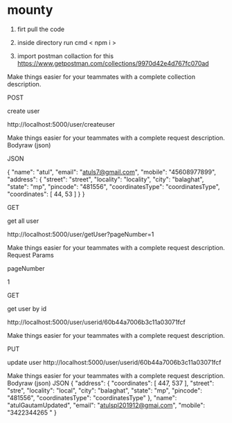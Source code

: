 # mounty


1) firt pull the code

2) inside directory run cmd   < npm i >

3)  import postman collaction for this   
https://www.getpostman.com/collections/9970d42e4d767fc070ad
  
  
  Make things easier for your teammates with a complete collection description.
  
POST

create user

http://localhost:5000/user/createuser


Make things easier for your teammates with a complete request description.
Bodyraw (json)

JSON

{
  "name": "atul",
  "email": "atuls7@gmail.com",
  "mobile": "45608977899",
  "address": {
    "street": "street",
    "locality": "locality",
    "city": "balaghat",
    "state": "mp",
    "pincode": "481556",
    "coordinatesType": "coordinatesType",
    "coordinates": [
      44,
      53
    ]
  }
}



GET

get all user

http://localhost:5000/user/getUser?pageNumber=1

Make things easier for your teammates with a complete request description.
Request Params

pageNumber

1

GET

get user by id

http://localhost:5000/user/userid/60b44a7006b3c11a03071fcf

Make things easier for your teammates with a complete request description.

PUT

update user
http://localhost:5000/user/userid/60b44a7006b3c11a03071fcf

Make things easier for your teammates with a complete request description.
Bodyraw (json)
JSON
{
  "address": {
    "coordinates": [
      447,
      537
    ],
    "street": "stre",
    "locality": "local",
    "city": "balaghat",
    "state": "mp",
    "pincode": "481556",
    "coordinatesType": "coordinatesType"
  },
  "name": "atulGautamUpdated",
  "email": "atulspl201912@gmai.com",
  "mobile": "3422344265 "
}


